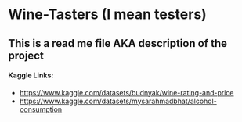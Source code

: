 # Wine-Tasters (I mean testers)

## This is a read me file AKA description of the project

#### Kaggle Links:
- https://www.kaggle.com/datasets/budnyak/wine-rating-and-price
- https://www.kaggle.com/datasets/mysarahmadbhat/alcohol-consumption

